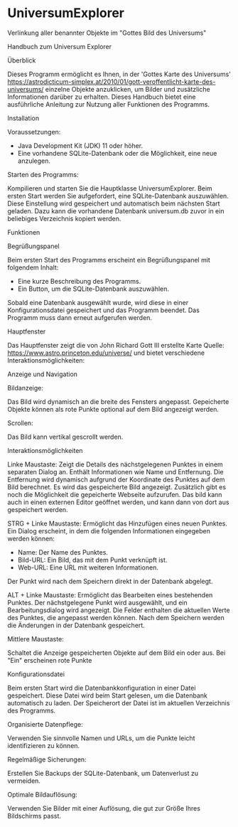 # UniversumExplorer
Verlinkung aller benannter Objekte im "Gottes Bild des Universums"

Handbuch zum Universum Explorer

Überblick

Dieses Programm ermöglicht es Ihnen, in der 'Gottes Karte des Universums' 
https://astrodicticum-simplex.at/2010/01/gott-veroffentlicht-karte-des-universums/
einzelne Objekte anzuklicken, um Bilder und zusätzliche Informationen darüber zu erhalten.
Dieses Handbuch bietet eine ausführliche Anleitung zur Nutzung aller Funktionen des Programms.

Installation

Voraussetzungen:

- Java Development Kit (JDK) 11 oder höher.
- Eine vorhandene SQLite-Datenbank oder die Möglichkeit, eine neue anzulegen.

Starten des Programms:

Kompilieren und starten Sie die Hauptklasse UniversumExplorer.
Beim ersten Start werden Sie aufgefordert, eine SQLite-Datenbank auszuwählen. Diese Einstellung wird gespeichert und automatisch beim nächsten Start geladen.
Dazu kann die vorhandene Datenbank universum.db zuvor in ein beliebiges Verzeichnis kopiert werden.

Funktionen

Begrüßungspanel

Beim ersten Start des Programms erscheint ein Begrüßungspanel mit folgendem Inhalt:

- Eine kurze Beschreibung des Programms.
- Ein Button, um die SQLite-Datenbank auszuwählen.

Sobald eine Datenbank ausgewählt wurde, wird diese in einer Konfigurationsdatei gespeichert und das Programm beendet.
Das Programm muss dann erneut aufgerufen werden.

Hauptfenster

Das Hauptfenster zeigt die von John Richard Gott III erstellte Karte 
Quelle: https://www.astro.princeton.edu/universe/
und bietet verschiedene Interaktionsmöglichkeiten:

Anzeige und Navigation

Bildanzeige:

Das Bild wird dynamisch an die breite des Fensters angepasst.
Gepeicherte Objekte können als rote Punkte optional auf dem Bild angezeigt werden.

Scrollen:

Das Bild kann vertikal gescrollt werden.

Interaktionsmöglichkeiten

Linke Maustaste:
Zeigt die Details des nächstgelegenen Punktes in einem separaten Dialog an.
Enthält Informationen wie Name und Entfernung. Die Entfernung wird dynamisch aufgrund der Koordinate des Punktes auf dem Bild berechnet.
Es wird das gespeicherte Bild angezeigt. Zusätzlich gibt es noch die Möglichkeit die gepeicherte Webseite aufzurufen.
Das bild kann auch in einen externen Editor geöffnet werden, und kann dann von dort aus gespeichert werden.

STRG + Linke Maustaste: 
Ermöglicht das Hinzufügen eines neuen Punktes.
Ein Dialog erscheint, in dem die folgenden Informationen eingegeben werden können:

- Name: Der Name des Punktes.
- Bild-URL: Ein Bild, das mit dem Punkt verknüpft ist.
- Web-URL: Eine URL mit weiteren Informationen.

Der Punkt wird nach dem Speichern direkt in der Datenbank abgelegt.

ALT + Linke Maustaste:
Ermöglicht das Bearbeiten eines bestehenden Punktes.
Der nächstgelegene Punkt wird ausgewählt, und ein Bearbeitungsdialog wird angezeigt.
Die Felder enthalten die aktuellen Werte des Punktes, die angepasst werden können.
Nach dem Speichern werden die Änderungen in der Datenbank gespeichert.

Mittlere Maustaste:

Schaltet die Anzeige gespeicherten Objekte auf dem Bild ein oder aus. Bei "Ein" erscheinen rote Punkte


Konfigurationsdatei

Beim ersten Start wird die Datenbankkonfiguration in einer Datei gespeichert.
Diese Datei wird beim Start gelesen, um die Datenbank automatisch zu laden.
Der Speicherort der Datei ist im aktuellen Verzeichnis des Programms.

Organisierte Datenpflege:

Verwenden Sie sinnvolle Namen und URLs, um die Punkte leicht identifizieren zu können.

Regelmäßige Sicherungen:

Erstellen Sie Backups der SQLite-Datenbank, um Datenverlust zu vermeiden.

Optimale Bildauflösung:

Verwenden Sie Bilder mit einer Auflösung, die gut zur Größe Ihres Bildschirms passt.

